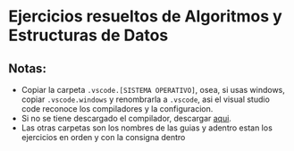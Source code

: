 # Ejercicios resueltos de Algoritmos y Estructuras de Datos
## Notas:
- Copiar la carpeta `.vscode.[SISTEMA OPERATIVO]`, osea, si usas windows, copiar `.vscode.windows` y renombrarla a `.vscode`, asi el visual studio code reconoce los compiladores y la configuracion.
- Si no se tiene descargado el compilador, descargar [aqui](https://youtu.be/amDcj6Od1f8).
- Las otras carpetas son los nombres de las guias y adentro estan los ejercicios en orden y con la consigna dentro